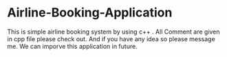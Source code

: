 # Airline-Booking-Application
This is simple airline booking system by using c++ . All Comment are given in cpp file please check out. And if you have any idea so please message me. We can imporve this application in future.
